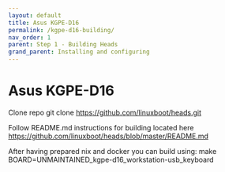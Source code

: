 ```yaml
---
layout: default
title: Asus KGPE-D16
permalink: /kgpe-d16-building/
nav_order: 1
parent: Step 1 - Building Heads
grand_parent: Installing and configuring
---
```


Asus KGPE-D16
====
Clone repo
git clone https://github.com/linuxboot/heads.git

Follow README.md instructions for building located here https://github.com/linuxboot/heads/blob/master/README.md

After having prepared nix and docker you can build using:
make BOARD=UNMAINTAINED_kgpe-d16_workstation-usb_keyboard
